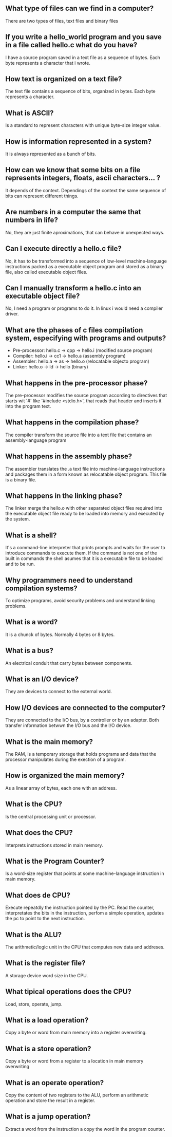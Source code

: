 ## What type of files can we find in a computer?

There are two types of files, text files and binary files

## If you write a hello_world program and you save in a file called hello.c what do you have?

I have a source program saved in a text file as a sequence of bytes. Each byte represents a character that i wrote.

## How text is organized on a text file?

The text file contains a sequence of bits, organized in bytes. Each byte represents a character.

## What is ASCII?

Is a standard to represent characters with unique byte-size integer value.

## How is information represented in a system?

It is always represented as a bunch of bits.

## How can we know that some bits on a file represents integers, floats, ascii characters... ?

It depends of the context. Dependings of the context the same sequence of bits can represent different things.

## Are numbers in a computer the same that numbers in life?

No, they are just finite aproximations, that can behave in unexpected ways.

## Can I execute directly a hello.c file?

No, it has to be transformed into a sequence of low-level machine-language instructions packed as a executable object program and stored as a binary file, also called executable object files.

## Can I manually transform a hello.c into an executable object file?

No, I need a program or programs to do it. In linux i would need a compiler driver.

## What are the phases of c files compilation system, especifying with programs and outputs?

* Pre-processor: hello.c -> cpp -> hello.i (modified source program)
* Compiler: hello.i -> cc1 -> hello.a (assembly program)
* Assembler: hello.a -> as -> hello.o (relocatable objecto program)
* Linker: hello.o -> ld -> hello (binary)

##  What happens in the pre-processor phase?

The pre-processor modifies the source program according to directives that starts wit '#' like '#include <stdio.h>', that reads that header and inserts it into the program text.

## What happens in the compilation phase?

The compiler transform the source file into a text file that contains an assembly-language program

## What happens in the assembly phase?

The assembler translates the .a text file into machine-language instructions and packages them in a form known as relocatable object program. This file is a binary file.

## What happens in the linking phase?

The linker merge the hello.o with other separated object files required into the executable object file ready to be loaded into memory and executed by the system.

## What is a shell?

It's a command-line interpreter that prints prompts and waits for the user to introduce commands to execute them. If the command is not one of the built in commands the shell asumes that it is a executable file to be loaded and to be run.

## Why programmers need to understand compilation systems?

To optimize programs, avoid security problems and understand linking problems.

## What is a word?

It is a chunck of bytes. Normally 4 bytes or 8 bytes.

## What is a bus?

An electrical conduit that carry bytes between components.

## What is an I/O device?

They are devices to connect to the external world.

## How I/O devices are connected to the computer?

They are connected to the I/O bus, by a controller or by an adapter. Both transfer information betwwn the I/O bus and the I/O device.

## What is the main memory?

The RAM, is a temporary storage that holds programs and data that the processor manipulates during the exection of a program.

## How is organized the main memory?

As a linear array of bytes, each one with an address.

## What is the CPU?

Is the central processing unit or processor.

## What does the CPU? 

Interprets instructions stored in main memory.

## What is the Program Counter?

Is a word-size register that points at some machine-language instruction in main memory.

## What does de CPU?

Execute repeatdly the instruction pointed by the PC. Read the counter, interpretates the bits in the instruction, perfom a simple operation, updates the pc to point to the next instruction.

## What is the ALU?

The arithmetic/logic unit in the CPU that computes new data and addreses.

## What is the register file?

A storage device word size in the CPU.

## What tipical operations does the CPU?

Load, store, operate, jump.

## What is a load operation?

Copy a byte or word from main memory into a register overwriting.

## What is a store operation?

Copy a byte or word from a register to a location in main memory overwriting

## What is an operate operation?

Copy the content of two registers to the ALU, perform an arithmetic operation and store the result in a register.

## What is a jump operation?

Extract a word from the instruction a copy the word in the program counter.